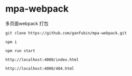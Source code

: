 # mpa-webpack
多页面webpack 打包

```code
git clone https://github.com/ganfubin/mpa-webpack.git

npm i

npm run start

```
```code
http://localhost:4000/index.html

http://localhost:4000/404.html
```

